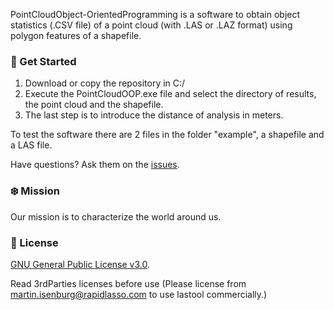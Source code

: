 PointCloudObject-OrientedProgramming is a software to obtain object statistics (.CSV file) of a point cloud (with .LAS or .LAZ format) using polygon features of a shapefile.

### :rocket: Get Started ###

1) Download or copy the repository in C:/
2) Execute the PointCloudOOP.exe file and select the directory of results, the point cloud and the shapefile. 
3) The last step is to introduce the distance of analysis in meters.

To test the software there are 2 files in the folder "example", a shapefile and a LAS file.

Have questions?  Ask them on the [issues](https://github.com/juacarri/PointCloudOOP/issues).

### :snowflake: Mission ###

Our mission is to characterize the world around us.

### :green_book: License ###

[GNU General Public License v3.0](https://www.gnu.org/licenses/gpl-3.0.html).

Read 3rdParties licenses before use (Please license from martin.isenburg@rapidlasso.com to use lastool commercially.)

